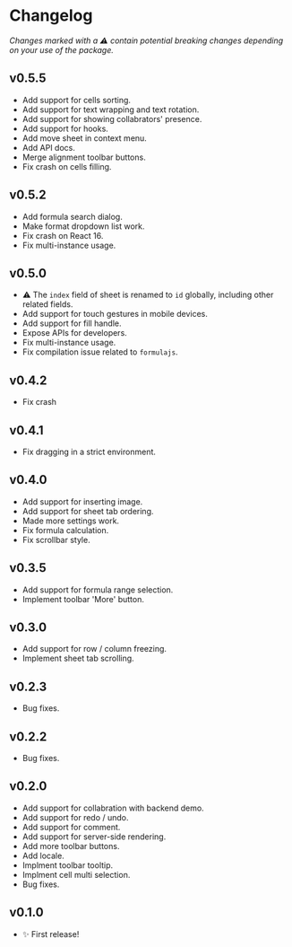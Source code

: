 # Changelog

_Changes marked with a :warning: contain potential breaking changes depending on your use of the package._

## v0.5.5

- Add support for cells sorting.
- Add support for text wrapping and text rotation.
- Add support for showing collabrators' presence.
- Add support for hooks.
- Add move sheet in context menu.
- Add API docs.
- Merge alignment toolbar buttons.
- Fix crash on cells filling.

## v0.5.2

- Add formula search dialog.
- Make format dropdown list work.
- Fix crash on React 16.
- Fix multi-instance usage.

## v0.5.0

- :warning: The `index` field of sheet is renamed to `id` globally, including other related fields.
- Add support for touch gestures in mobile devices.
- Add support for fill handle.
- Expose APIs for developers.
- Fix multi-instance usage.
- Fix compilation issue related to `formulajs`.

## v0.4.2

- Fix crash

## v0.4.1

- Fix dragging in a strict environment.

## v0.4.0

- Add support for inserting image.
- Add support for sheet tab ordering.
- Made more settings work.
- Fix formula calculation.
- Fix scrollbar style.

## v0.3.5

- Add support for formula range selection.
- Implement toolbar 'More' button.

## v0.3.0

- Add support for row / column freezing.
- Implement sheet tab scrolling.

## v0.2.3

- Bug fixes.

## v0.2.2

- Bug fixes.

## v0.2.0

- Add support for collabration with backend demo.
- Add support for redo / undo.
- Add support for comment.
- Add support for server-side rendering.
- Add more toolbar buttons.
- Add locale.
- Implment toolbar tooltip.
- Implment cell multi selection.
- Bug fixes.

## v0.1.0

- :sparkles: First release!